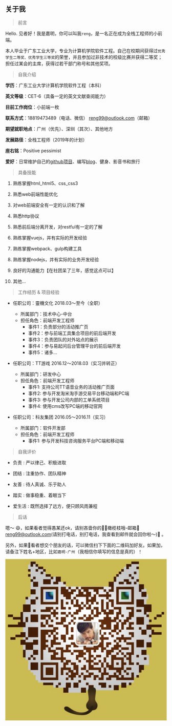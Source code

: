 ## 关于我

> 前言  

Hello. 见者好！我是嘉明，你可以叫我`reng`，是一名正在成为全栈工程师的小前端。

本人毕业于广东工业大学，专业为计算机学院软件工程。自己在校期间获得过`优秀学生二等奖、优秀学生三等奖`的荣誉，并且参加过非技术的校级比赛并获得二等奖；担任过某会的主席，获得过若干部门称号和其他奖项。

> 自我介绍  

**学历**：广东工业大学计算机学院软件工程（本科）

**英文等级**：CET-6（具备一定的英文文献查阅能力）

**目前工作岗位**：小前端一枚

**联系方式**：18819473489（电话、微信） reng99@outlook.com（邮箱）

**期望就职地点**：广州（优先）、深圳（其次）、其他地方

**发展路径**：全栈工程师（2019年的计划）

**座右铭**：Positive pessimist

**爱好**：日常维护自己的[github项目](https://github.com/reng99)、编写[blog](https://github.com/reng99/blogs)、健身、影音书和旅行

> 具备技能  

1. 熟练掌握html_html5、css_css3

2. 熟悉web前端性能优化

3. 对web前端安全有一定的认识和了解

4. 熟悉http协议

5. 熟悉前后端分离开发，对restful有一定的了解

6. 熟练掌握vuejs，并有实际的开发经验

7. 熟练掌握webpack、gulp构建工具

8. 熟练掌握nodejs，并有实际的业务开发经验

9. 良好的沟通能力【在社团呆了三年，感觉这点可以】

10. 其他...

> 工作经历 & 项目经验  

- 任职公司：靈機文化 2018.03～至今（全职）
	- 所属部门：技术中心-中台
	- 担任角色：前端开发工程师
		- 事件1：负责部分的活动推广页
		- 事件2：参与前端工具集合项目的前后端开发
		- 事件3：负责团队的对外站点的展示
		- 事件4：参与易起问后台管理平台的前后端开发
		- 事件5：诸多…

- 任职公司：TT游戏 2016.12～2018.03（实习并转正）
	- 所属部门：研发中心
	- 担任角色：前端开发工程师
		- 事件1: 支持公司TT语音业务的活动推广页面
		- 事件2: 参与开发淘米淘手游交易平台移动端和PC端
		- 事件3: 参与开发公司内部的工单系统项目
		- 事件4: 使用cms改写PC端的移动官网

- 任职公司：科友集团 2016.05～2016.11（实习）
	- 所属部门：软件开发部
	- 担任角色：前端开发工程师
		- 事件1: 参与开发科技咨询服务平台PC端和移动端

> 自我评价  

- 负责 : 严以律己、积极进取

- 团结 : 注重协作、团队精神

- 友善 : 待人真诚、乐于助人

- 踏实 : 做事稳重、着眼当下

- 爱生活 : 既然选择了远方，便只顾风雨兼程

> 后话  

嗯～ 😄，如果看者觉得愚某还ok，请别吝啬你的橄榄枝哦–邮箱 reng99@outlook.com(请别打电话，别打电话，我查看到邮件就会回你啦～)🙏 。

另外，如果看者想交个朋友的话，可以微信扫下下面的二维码加好友。如果加，请备注下姓名+地区，比如`嘉明-广州`（我相信你填写的信息是真的）！

![wechat](./imgs/wechat.png)


